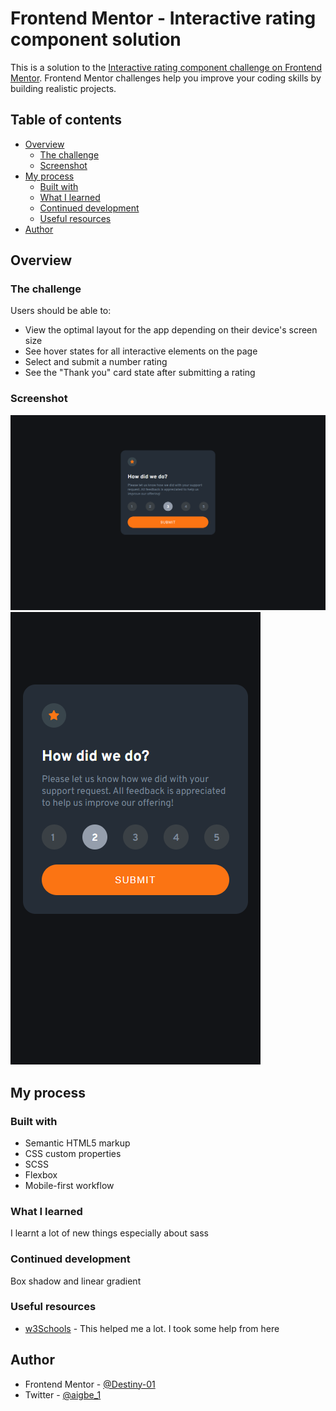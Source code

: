 # Frontend Mentor - Interactive rating component solution

This is a solution to the [Interactive rating component challenge on Frontend Mentor](https://www.frontendmentor.io/challenges/interactive-rating-component-koxpeBUmI). Frontend Mentor challenges help you improve your coding skills by building realistic projects.

## Table of contents

- [Overview](#overview)
  - [The challenge](#the-challenge)
  - [Screenshot](#screenshot)
- [My process](#my-process)
  - [Built with](#built-with)
  - [What I learned](#what-i-learned)
  - [Continued development](#continued-development)
  - [Useful resources](#useful-resources)
- [Author](#author)

## Overview

### The challenge

Users should be able to:

- View the optimal layout for the app depending on their device's screen size
- See hover states for all interactive elements on the page
- Select and submit a number rating
- See the "Thank you" card state after submitting a rating

### Screenshot

![Desktop](./screenshot/desktop-main.png)
![Mobile](./screenshot/mobile-main.png)

## My process

### Built with

- Semantic HTML5 markup
- CSS custom properties
- SCSS
- Flexbox
- Mobile-first workflow

### What I learned

I learnt a lot of new things especially about sass

### Continued development

Box shadow and linear gradient

### Useful resources

- [w3Schools](https://www.w3schools.com) - This helped me a lot. I took some help from here

## Author

- Frontend Mentor - [@Destiny-01](https://www.frontendmentor.io/profile/Destiny-01)
- Twitter - [@aigbe_1](https://www.twitter.com/aigbe_1)
